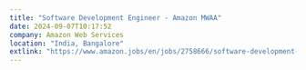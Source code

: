```yaml
---
title: "Software Development Engineer - Amazon MWAA"
date: 2024-09-07T10:17:52
company: Amazon Web Services
location: "India, Bangalore"
extlink: "https://www.amazon.jobs/en/jobs/2758666/software-development-engineer-amazon-mwaa?no_int_redir=1"
---
```

